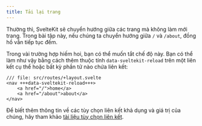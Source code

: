 ```yaml
---
title: Tải lại trang
---
```


Thường thì, SvelteKit sẽ chuyển hướng giữa các trang mà không làm mới trang. Trong bài tập này, nếu chúng ta chuyển hướng giữa `/` và `/about`, đồng hồ vẫn tiếp tục đếm.

Trong vài trường hợp hiếm hoi, bạn có thể muốn tắt chế độ này. Bạn có thể làm như vậy bằng cách thêm thuộc tính `data-sveltekit-reload` trên một liên kết cụ thể hoặc bất kỳ phần tử nào chứa liên kết:


```svelte
/// file: src/routes/+layout.svelte
<nav +++data-sveltekit-reload+++>
	<a href="/">home</a>
	<a href="/about">about</a>
</nav>
```

Để biết thêm thông tin về các tùy chọn liên kết khả dụng và giá trị của chúng, hãy tham khảo [tài liệu tùy chọn liên kết](https://kit.svelte.dev/docs/link-options).